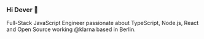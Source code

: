 ### Hi Dever 👋

Full-Stack JavaScript Engineer passionate about TypeScript, Node.js, React and Open Source working @klarna based in Berlin.
